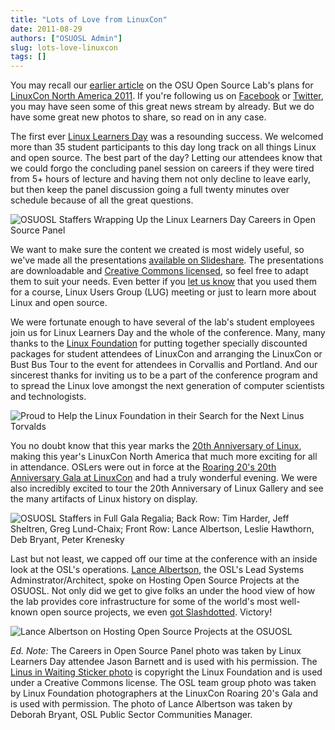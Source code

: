 ```yaml
---
title: "Lots of Love from LinuxCon"
date: 2011-08-29
authors: ["OSUOSL Admin"]
slug: lots-love-linuxcon
tags: []
---
```


You may recall our [earlier article](/blog) on the OSU Open Source Lab's plans for
[LinuxCon North America 2011](http://events.linuxfoundation.org/events/linuxcon). If you're following us on
[Facebook](https://www.facebook.com/OSUOSL) or [Twitter](http://twitter.com/osuosl), you may have seen some of this
great news stream by already. But we do have some great new photos to share, so read on in any case.

The first ever [Linux Learners Day](http://events.linuxfoundation.org/events/linuxcon/student-program) was a resounding
success. We welcomed more than 35 student participants to this day long track on all things Linux and open source. The
best part of the day? Letting our attendees know that we could forgo the concluding panel session on careers if they
were tired from 5+ hours of lecture and having them not only decline to leave early, but then keep the panel discussion
going a full twenty minutes over schedule because of all the great questions.

![OSUOSL Staffers Wrapping Up the Linux Learners Day Careers in Open Source Panel](/images/LLD_Panel.jpg#center)

We want to make sure the content we created is most widely useful, so we've made all the presentations
[available on Slideshare](http://www.slideshare.net/osuosl/presentations). The presentations are downloadable and
[Creative Commons licensed](http://creativecommons.org/licenses/by/3.0/), so feel free to adapt them to suit your needs.
Even better if you [let us know](http://osuosl.org/contact) that you used them for a course, Linux Users Group (LUG)
meeting or just to learn more about Linux and open source.

We were fortunate enough to have several of the lab's student employees join us for Linux Learners Day and the whole of
the conference. Many, many thanks to the [Linux Foundation](http://linuxfoundation.org/) for putting together specially
discounted packages for student attendees of LinuxCon and arranging the LinuxCon or Bust Bus Tour to the event for
attendees in Corvallis and Portland. And our sincerest thanks for inviting us to be a part of the conference program and
to spread the Linux love amongst the next generation of computer scientists and technologists.

![Proud to Help the Linux Foundation in their Search for the Next Linus Torvalds](/images/Linus_in_Waiting.jpg#center)

You no doubt know that this year marks the [20th Anniversary of Linux](http://www.linuxfoundation.org/20th/), making
this year's LinuxCon North America that much more exciting for all in attendance. OSLers were out in force at the
[Roaring 20's 20th Anniversary Gala at LinuxCon](http://events.linuxfoundation.org/events/linuxcon/social) and had a
truly wonderful evening. We were also incredibly excited to tour the 20th Anniversary of Linux Gallery and see the many
artifacts of Linux history on display.

![OSUOSL Staffers in Full Gala Regalia; Back Row: Tim Harder, Jeff Sheltren, Greg Lund-Chaix; Front Row: Lance Albertson, Leslie Hawthorn, Deb Bryant, Peter Krenesky](/images/OSL_Team_0.jpg#center)

Last but not least, we capped off our time at the conference with an inside look at the OSL's operations.
[Lance Albertson](http://twitter.com/ramereth), the OSL's Lead Systems Adminstrator/Architect, spoke on Hosting Open
Source Projects at the OSUOSL. Not only did we get to give folks an under the hood view of how the lab provides core
infrastructure for some of the world's most well-known open source projects, we even
[got Slashdotted](http://linux.slashdot.org/story/11/08/23/1655244/Inside-Oregon-State-Universitys-Open-Source-Lab).
Victory!

![Lance Albertson on Hosting Open Source Projects at the OSUOSL](/images/Lance_Talk.jpg#center)

_Ed. Note:_ The Careers in Open Source Panel photo was taken by Linux Learners Day attendee Jason Barnett and is used
with his permission. The
[Linus in Waiting Sticker photo](http://www.flickr.com/photos/13825348@N03/6073928054/in/set-72157627501854968/) is
copyright the Linux Foundation and is used under a Creative Commons license. The OSL team group photo was taken by Linux
Foundation photographers at the LinuxCon Roaring 20's Gala and is used with permission. The photo of Lance Albertson was
taken by Deborah Bryant, OSL Public Sector Communities Manager.
